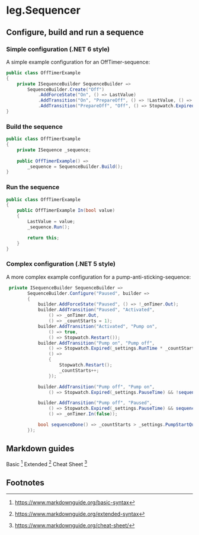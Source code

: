 # Ieg.Sequencer


## Configure, build and run a sequence
### Simple configuration (.NET 6 style)

A simple example configuration for an OffTimer-sequence:

```c#
public class OffTimerExample
{
    private ISequenceBuilder SequenceBuilder =>
        SequenceBuilder.Create("Off")
            .AddForceState("On", () => LastValue)
            .AddTransition("On", "PrepareOff", () => !LastValue, () => Stopwatch.Restart())
            .AddTransition("PrepareOff", "Off", () => Stopwatch.Expired(MyTimeSpan));
}
```

### Build the sequence

```c#
public class OffTimerExample
{
    private ISequence _sequence;
	
    public OffTimerExample() =>
        _sequence = SequenceBuilder.Build();
}
```

### Run the sequence

```c#
public class OffTimerExample
{
    public OffTimerExample In(bool value)
    {
        LastValue = value;
        _sequence.Run();

        return this;
    }
}
```

### Complex configuration (.NET 5 style)

A more complex example configuration for a pump-anti-sticking-sequence:

```c#
 private ISequenceBuilder SequenceBuilder =>
        SequenceBuilder.Configure("Paused", builder =>
        {
            builder.AddForceState("Paused", () => !_onTimer.Out);
            builder.AddTransition("Paused", "Activated",
                () => _onTimer.Out,
                () => _countStarts = 1);
            builder.AddTransition("Activated", "Pump on",
                () => true,
                () => Stopwatch.Restart());
            builder.AddTransition("Pump on", "Pump off",
                () => Stopwatch.Expired(_settings.RunTime * _countStarts.Factorial()),
                () =>
                {
                    Stopwatch.Restart();
                    _countStarts++;
                });

            builder.AddTransition("Pump off", "Pump on",
                () => Stopwatch.Expired(_settings.PauseTime) && !sequenceDone());

            builder.AddTransition("Pump off", "Paused",
                () => Stopwatch.Expired(_settings.PauseTime) && sequenceDone(),
                () => _onTimer.In(false));

            bool sequenceDone() => _countStarts > _settings.PumpStartQuantity;
        });
```


## Markdown guides 

Basic [^md_basic]
Extended [^md_extended]
Cheat Sheet [^md_cheat]



## Footnotes

[^md_basic]: https://www.markdownguide.org/basic-syntax
[^md_extended]: https://www.markdownguide.org/extended-syntax
[^md_cheat]:https://www.markdownguide.org/cheat-sheet/